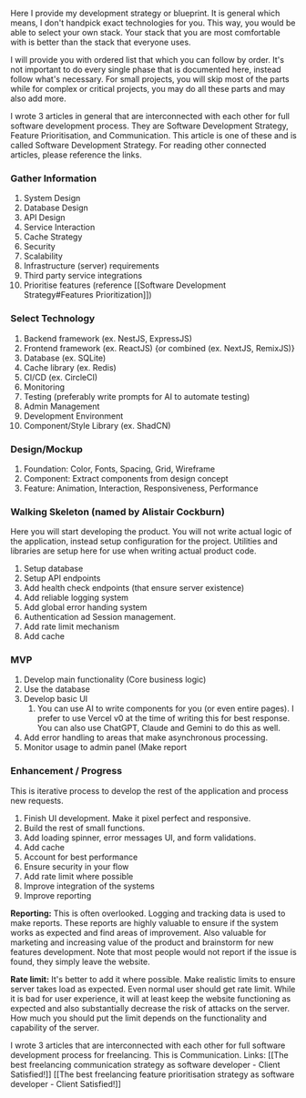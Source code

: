 Here I provide my development strategy or blueprint. It is general which means, I don't handpick exact technologies for you. This way, you would be able to select your own stack. Your stack that you are most comfortable with is better than the stack that everyone uses. 

I will provide you with ordered list that which you can follow by order. It's not important to do every single phase that is documented here, instead follow what's necessary. For small projects, you will skip most of the parts while for complex or critical projects, you may do all these parts and may also add more.

I wrote 3 articles in general that are interconnected with each other for full software development process. They are Software Development Strategy, Feature Prioritisation, and Communication. This article is one of these and is called Software Development Strategy. For reading other connected articles, please reference the links.
### Gather Information
1. System Design
2. Database Design
3. API Design
4. Service Interaction
5. Cache Strategy
6. Security
7. Scalability
8. Infrastructure (server) requirements
9. Third party service integrations
10. Prioritise features (reference [[Software Development Strategy#Features Prioritization]])
### Select Technology
1. Backend framework (ex. NestJS, ExpressJS)
2. Frontend framework (ex. ReactJS) {or combined (ex. NextJS, RemixJS)}
3. Database (ex. SQLite)
4. Cache library (ex. Redis)
5. CI/CD (ex. CircleCI)
6. Monitoring
7. Testing (preferably write prompts for AI to automate testing)
8. Admin Management
9. Development Environment
10. Component/Style Library (ex. ShadCN)
### Design/Mockup
1. Foundation: Color, Fonts, Spacing, Grid, Wireframe
2. Component: Extract components from design concept
3. Feature: Animation, Interaction, Responsiveness, Performance
### Walking Skeleton (named by Alistair Cockburn)
Here you will start developing the product. You will not write actual logic of the application, instead setup configuration for the project. Utilities and libraries are setup here for use when writing actual product code.
1. Setup database
2. Setup API endpoints
3. Add health check endpoints (that ensure server existence)
4. Add reliable logging system
5. Add global error handing system
6. Authentication ad Session management.
7. Add rate limit mechanism
8. Add cache
### MVP
1. Develop main functionality (Core business logic)
2. Use the database
3. Develop basic UI
	1. You can use AI to write components for you (or even entire pages). I prefer to use Vercel v0 at the time of writing this for best response. You can also use ChatGPT, Claude and Gemini to do this as well.
4. Add error handling to areas that make asynchronous processing.
5. Monitor usage to admin panel (Make report

### Enhancement / Progress
This is iterative process to develop the rest of the application and process new requests.
1. Finish UI development. Make it pixel perfect and responsive.
2. Build the rest of small functions.
3. Add loading spinner, error messages UI, and form validations.
4. Add cache
5. Account for best performance
6. Ensure security in your flow
7. Add rate limit where possible
8. Improve integration of the systems
9. Improve reporting

**Reporting:** This is often overlooked. Logging and tracking data is used to make reports. These reports are highly valuable to ensure if the system works as expected and find areas of improvement. Also valuable for marketing and increasing value of the product and brainstorm for new features development. Note that most people would not report if the issue is found, they simply leave the website.

**Rate limit:** It's better to add it where possible. Make realistic limits to ensure server takes load as expected. Even normal user should get rate limit. While it is bad for user experience, it will at least keep the website functioning as expected and also substantially decrease the risk of attacks on the server. How much you should put the limit depends on the functionality and capability of the server.

I wrote 3 articles that are interconnected with each other for full software development process for freelancing. This is Communication.
Links:
[[The best freelancing communication strategy as software developer - Client Satisfied!]]
[[The best freelancing feature prioritisation strategy as software developer - Client Satisfied!]]

